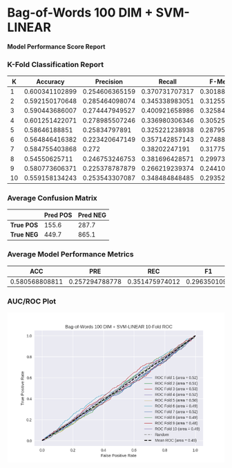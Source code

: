 # Bag-of-Words 100 DIM + SVM-LINEAR
**Model Performance Score Report**

### K-Fold Classification Report
| K | Accuracy | Precision | Recall | F-Measure | AUC | Kappa |
| --- | --- | --- | --- | --- | --- | --- |
| 1 | 0.600341102899 | 0.254606365159 | 0.370731707317 | 0.301886792453 | 0.520428863295 | 0.0352605336514 |
| 2 | 0.592150170648 | 0.285464098074 | 0.345338983051 | 0.312559923298 | 0.514038076284 | 0.0263284333794 |
| 3 | 0.590443686007 | 0.274447949527 | 0.400921658986 | 0.325842696629 | 0.526744817408 | 0.0463159417494 |
| 4 | 0.601251422071 | 0.278985507246 | 0.336980306346 | 0.305252725471 | 0.515530891067 | 0.0290996412179 |
| 5 | 0.58646188851 | 0.25834797891 | 0.325221238938 | 0.287952987267 | 0.50104859803 | 0.00193355625977 |
| 6 | 0.564846416382 | 0.223420647149 | 0.357142857143 | 0.274881516588 | 0.492180896027 | -0.0129306124416 |
| 7 | 0.584755403868 | 0.272 | 0.38202247191 | 0.317757009346 | 0.517743909222 | 0.0313026018825 |
| 8 | 0.54550625711 | 0.246753246753 | 0.381696428571 | 0.299737072743 | 0.491611573064 | -0.0142185638471 |
| 9 | 0.580773606371 | 0.225378787879 | 0.266219239374 | 0.244102564103 | 0.477121824111 | -0.0431781181915 |
| 10 | 0.559158134243 | 0.253543307087 | 0.348484848485 | 0.293527803099 | 0.491372053872 | -0.0154003693585 |

### Average Confusion Matrix
| | Pred POS | Pred NEG |
| --- | --- | --- |
| **True POS** | 155.6 | 287.7 |
| **True NEG** | 449.7 | 865.1 |

### Average Model Performance Metrics
| ACC | PRE | REC | F1 | AUC | KAPP |
| --- | --- | --- | --- | --- | --- |
| 0.580568808811 | 0.257294788778 | 0.351475974012 | 0.2963501091 | 0.504782150238 | 0.00845130443018 |

### AUC/ROC Plot
![ROC Plot](bag-of-words_100_dim_+_svm-linear_auc-plot.png)
